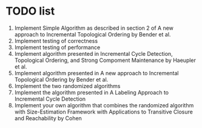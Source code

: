 # TODO list

1. Implement Simple Algorithm as described in section 2 of A new approach to Incremental Topological Ordering by Bender et al.
2. Implement testing of correctness
3. Implement testing of performance
4. Implement algorithm presented in Incremental Cycle Detection, Topological Ordering, and Strong Compoment Maintenance by Haeupler et al.
5. Implement algorithm presented in A new approach to Incremental Topological Ordering by Bender et al.
6. Implement the two randomized algorithms
7. Implement the algorithm presented in A Labeling Approach to Incremental Cycle Detection
8. Implement your own algorithm that combines the randomized algorithm with Size-Estimation Framework with Applications to Transitive Closure and Reachability by Cohen
